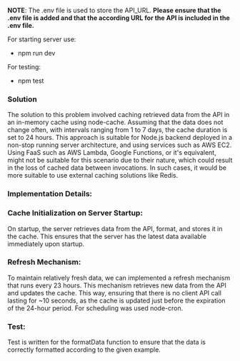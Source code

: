 **NOTE**: The .env file is used to store the API_URL. **Please ensure that the .env file is added and that the according URL for the API is included in the .env file.**

For starting server use:

- npm run dev

For testing:

- npm test

### Solution

The solution to this problem involved caching retrieved data from the API in an in-memory cache using node-cache. Assuming that the data does not change often, with intervals ranging from 1 to 7 days, the cache duration is set to 24 hours. This approach is suitable for Node.js backend deployed in a non-stop running server architecture, and using services such as AWS EC2. Using FaaS such as AWS Lambda, Google Functions, or it's equivalent, might not be suitable for this scenario due to their nature, which could result in the loss of cached data between invocations. In such cases, it would be more suitable to use external caching solutions like Redis.

### Implementation Details:

### Cache Initialization on Server Startup:

On startup, the server retrieves data from the API, format, and stores it in the cache. This ensures that the server has the latest data available immediately upon startup.

### Refresh Mechanism:

To maintain relatively fresh data, we can implemented a refresh mechanism that runs every 23 hours. This mechanism retrieves new data from the API and updates the cache. This way, ensuring that there is no client API call lasting for ~10 seconds, as the cache is updated just before the expiration of the 24-hour period. For scheduling was used node-cron.

### Test:

Test is written for the formatData function to ensure that the data is correctly formatted according to the given example.

